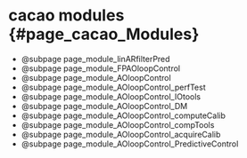 # cacao modules {#page_cacao_Modules}

- @subpage page_module_linARfilterPred
- @subpage page_module_FPAOloopControl
- @subpage page_module_AOloopControl
- @subpage page_module_AOloopControl_perfTest
- @subpage page_module_AOloopControl_IOtools
- @subpage page_module_AOloopControl_DM
- @subpage page_module_AOloopControl_computeCalib
- @subpage page_module_AOloopControl_compTools
- @subpage page_module_AOloopControl_acquireCalib
- @subpage page_module_AOloopControl_PredictiveControl

